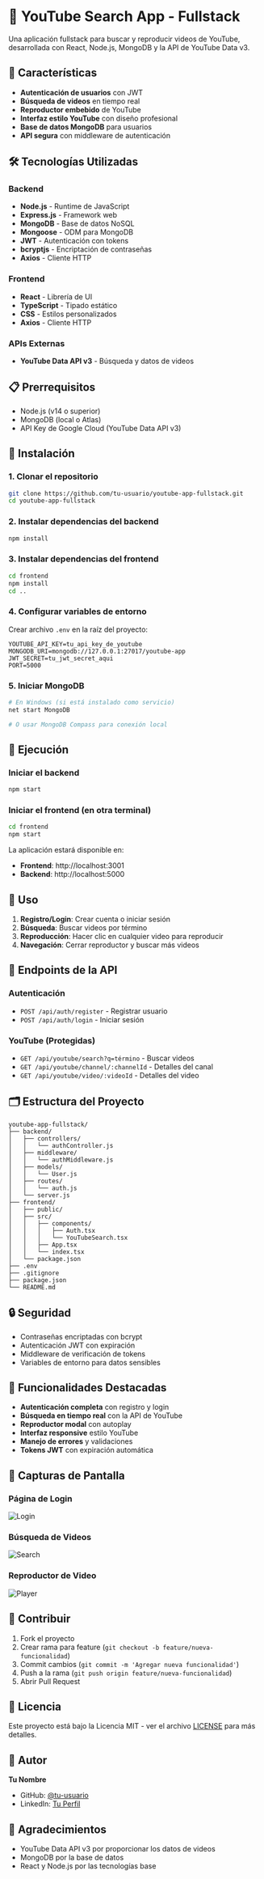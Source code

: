 # 🎵 YouTube Search App - Fullstack

Una aplicación fullstack para buscar y reproducir videos de YouTube, desarrollada con React, Node.js, MongoDB y la API de YouTube Data v3.

## 🚀 Características

- **Autenticación de usuarios** con JWT
- **Búsqueda de videos** en tiempo real
- **Reproductor embebido** de YouTube
- **Interfaz estilo YouTube** con diseño profesional
- **Base de datos MongoDB** para usuarios
- **API segura** con middleware de autenticación

## 🛠️ Tecnologías Utilizadas

### Backend
- **Node.js** - Runtime de JavaScript
- **Express.js** - Framework web
- **MongoDB** - Base de datos NoSQL
- **Mongoose** - ODM para MongoDB
- **JWT** - Autenticación con tokens
- **bcryptjs** - Encriptación de contraseñas
- **Axios** - Cliente HTTP

### Frontend
- **React** - Librería de UI
- **TypeScript** - Tipado estático
- **CSS** - Estilos personalizados
- **Axios** - Cliente HTTP

### APIs Externas
- **YouTube Data API v3** - Búsqueda y datos de videos

## 📋 Prerrequisitos

- Node.js (v14 o superior)
- MongoDB (local o Atlas)
- API Key de Google Cloud (YouTube Data API v3)

## 🔧 Instalación

### 1. Clonar el repositorio
```bash
git clone https://github.com/tu-usuario/youtube-app-fullstack.git
cd youtube-app-fullstack
```

### 2. Instalar dependencias del backend
```bash
npm install
```

### 3. Instalar dependencias del frontend
```bash
cd frontend
npm install
cd ..
```

### 4. Configurar variables de entorno
Crear archivo `.env` en la raíz del proyecto:
```env
YOUTUBE_API_KEY=tu_api_key_de_youtube
MONGODB_URI=mongodb://127.0.0.1:27017/youtube-app
JWT_SECRET=tu_jwt_secret_aqui
PORT=5000
```

### 5. Iniciar MongoDB
```bash
# En Windows (si está instalado como servicio)
net start MongoDB

# O usar MongoDB Compass para conexión local
```

## 🚀 Ejecución

### Iniciar el backend
```bash
npm start
```

### Iniciar el frontend (en otra terminal)
```bash
cd frontend
npm start
```

La aplicación estará disponible en:
- **Frontend**: http://localhost:3001
- **Backend**: http://localhost:5000

## 📖 Uso

1. **Registro/Login**: Crear cuenta o iniciar sesión
2. **Búsqueda**: Buscar videos por término
3. **Reproducción**: Hacer clic en cualquier video para reproducir
4. **Navegación**: Cerrar reproductor y buscar más videos

## 🔗 Endpoints de la API

### Autenticación
- `POST /api/auth/register` - Registrar usuario
- `POST /api/auth/login` - Iniciar sesión

### YouTube (Protegidas)
- `GET /api/youtube/search?q=término` - Buscar videos
- `GET /api/youtube/channel/:channelId` - Detalles del canal
- `GET /api/youtube/video/:videoId` - Detalles del video

## 🗂️ Estructura del Proyecto

```
youtube-app-fullstack/
├── backend/
│   ├── controllers/
│   │   └── authController.js
│   ├── middleware/
│   │   └── authMiddleware.js
│   ├── models/
│   │   └── User.js
│   ├── routes/
│   │   └── auth.js
│   └── server.js
├── frontend/
│   ├── public/
│   ├── src/
│   │   ├── components/
│   │   │   ├── Auth.tsx
│   │   │   └── YouTubeSearch.tsx
│   │   ├── App.tsx
│   │   └── index.tsx
│   └── package.json
├── .env
├── .gitignore
├── package.json
└── README.md
```

## 🔒 Seguridad

- Contraseñas encriptadas con bcrypt
- Autenticación JWT con expiración
- Middleware de verificación de tokens
- Variables de entorno para datos sensibles

## 🎯 Funcionalidades Destacadas

- **Autenticación completa** con registro y login
- **Búsqueda en tiempo real** con la API de YouTube
- **Reproductor modal** con autoplay
- **Interfaz responsive** estilo YouTube
- **Manejo de errores** y validaciones
- **Tokens JWT** con expiración automática

## 📱 Capturas de Pantalla

### Página de Login
![Login](screenshots/login.png)

### Búsqueda de Videos
![Search](screenshots/search.png)

### Reproductor de Video
![Player](screenshots/player.png)

## 🤝 Contribuir

1. Fork el proyecto
2. Crear rama para feature (`git checkout -b feature/nueva-funcionalidad`)
3. Commit cambios (`git commit -m 'Agregar nueva funcionalidad'`)
4. Push a la rama (`git push origin feature/nueva-funcionalidad`)
5. Abrir Pull Request

## 📄 Licencia

Este proyecto está bajo la Licencia MIT - ver el archivo [LICENSE](LICENSE) para más detalles.

## 👤 Autor

**Tu Nombre**
- GitHub: [@tu-usuario](https://github.com/tu-usuario)
- LinkedIn: [Tu Perfil](https://linkedin.com/in/tu-perfil)

## 🙏 Agradecimientos

- YouTube Data API v3 por proporcionar los datos de videos
- MongoDB por la base de datos
- React y Node.js por las tecnologías base 